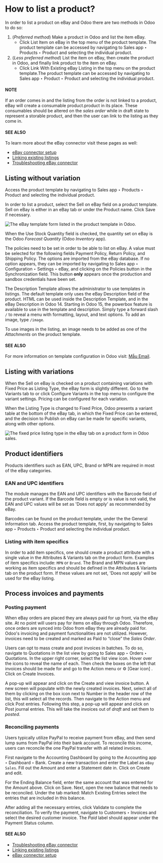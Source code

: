 # How to list a product?

<a id="ebay-connector-listing"></a>

In order to list a product on eBay and Odoo there are two methods in Odoo to do so:

1. (*Preferred method*) Make a product in Odoo and list the item eBay.
   - Click List Item on eBay in the top menu of the product template. The product
     template can be accessed by navigating to Sales app ‣ Products ‣ Product
     and selecting the individual product.
2. (*Less preferred method*) List the item on eBay, then create the product in Odoo, and finally
   link product to the item on eBay.
   - Click Link With Existing eBay Listing in the top menu on the product template.The
     product template can be accessed by navigating to Sales app ‣ Product ‣
     Product and selecting the individual product.

#### NOTE
If an order comes in and the listing from the order is not linked to a product, eBay will create
a consumable product.product in its place. These consumables should be altered on the *sales
order* while in draft state to represent a storable product, and then the user can link to the
listing as they come in.

#### SEE ALSO
To learn more about the eBay connector visit these pages as well:

- [eBay connector setup](setup.md)
- [Linking existing listings](linking_listings.md)
- [Troubleshooting eBay connector](troubleshooting.md)

## Listing without variation

Access the product template by navigating to Sales app ‣ Products ‣ Product and
selecting the individual product.

In order to list a product, select the Sell on eBay field on a product template.
Sell on eBay is either in an eBay tab or under the Product
name. Click Save if necessary.

![The eBay template form listed in the product template in Odoo.](applications/sales/sales/ebay_connector/manage/manage-ebay-template.png)

When the Use Stock Quantity field is checked, the quantity set on eBay is the Odoo
*Forecast Quantity* (Odoo *Inventory* app).

The policies need to be set in order to be able to list on eBay. A value must be selected for the
following fields Payment Policy, Return Policy, and Shipping
Policy. The options are imported from the eBay database. If no option appears, they can be imported
by navigating to Sales app ‣ Configuration ‣ Settings ‣ eBay, and clicking on
the Policies button in the Synchronization field. This button **only**
appears once the production and sandbox credentials have been set.

The Description Template allows the administrator to use templates in listings. The
default template only uses the eBay Description field of the product. HTML can be used
inside the Description Template, and in the eBay Description in Odoo 14.
Starting in Odoo 15, the powerbox feature is available to use in the template and description.
Simply type a forward slash `/` to reveal a menu with formatting, layout, and text options. To add
an image, type `/image`.

To use images in the listing, an image needs to be added as one of the *Attachments* on the product
template.

#### SEE ALSO
For more information on template configuration in Odoo visit:
[Mẫu Email](../../../general/companies/email_template.md).

## Listing with variations

When the Sell on eBay is checked on a product containing variations with
Fixed Price as Listing Type, the eBay form is slightly different. Go to the
Variants tab to or click Configure Variants in the top menu to configure the
variant settings. Pricing can be configured for each variation.

When the Listing Type is changed to Fixed Price, Odoo presents a
variant table at the bottom of the eBay tab, in which the Fixed Price can be
entered, and the decision to Publish on eBay can be made for specific variants, along
with other options.

![The fixed price listing type in the eBay tab on a product form in Odoo sales.](applications/sales/sales/ebay_connector/manage/fixed-listing-price.png)

## Product identifiers

Products identifiers such as EAN, UPC, Brand or MPN are required in most of the eBay categories.

### EAN and UPC identifiers

The module manages the EAN and UPC identifiers with the Barcode field of the product
variant. If the Barcode field is empty or is value is not valid, the EAN and UPC values
will be set as 'Does not apply' as recommended by eBay.

Barcodes can be found on the product template, under the the General Information tab.
Access the product template, first, by navigating to Sales app ‣ Products ‣
Product and selecting the individual product.

### Listing with item specifics

In order to add item specifics, one should create a product attribute with a single value in the
Attributes & Variants tab on the product form. Examples of item specifics include: `MPN`
or `Brand`. The Brand and MPN values are working as item specifics and should be defined in the
Attributes & Variants tab on the product form. If these values are not set, 'Does not
apply' will be used for the eBay listing.

## Process invoices and payments

### Posting payment

When eBay orders are placed they are always paid for up front, via the eBay site. At no point will
users pay for items on eBay through Odoo. Therefore, once orders are synced into Odoo from eBay they
are already paid for. Odoo's invoicing and payment functionalities are not utilized. However,
invoices need to be created and marked as Paid to “close” the *Sales Order*.

Users can opt to mass create and post invoices in batches. To do so, navigate to Quotations in the
list view by going to Sales app ‣ Orders ‣ Quotations. In the upper right
corner, select the list view icon. Hover over the icons to reveal the name of each. Then check the
boxes on the left that invoices should be made for and go to the Action menu or ⚙️ [Gear
icon] . Click on Create Invoices.

A pop-up will appear and click on the Create and view invoice button. A new screen will
populate with the newly created invoices. Next, select all of them by clicking on the box icon next
to Number in the header row of the list, this will select all the records. Then navigate
to the Action menu and click Post entries. Following this step, a pop-up
will appear and click on Post journal entries. This will take the invoices out of
*draft* and set them to *posted*.

### Reconciling payments

Users typically utilize PayPal to receive payment from eBay, and then send lump sums from PayPal
into their bank account. To reconcile this income, users can reconcile the one PayPal transfer with
all related invoices.

First navigate to the Accounting Dashboard by going to the Accounting
app ‣ Dashboard ‣ Bank. Create a new transaction and enter the Label
as `eBay Sales`. Fill out the Amount and enter a Statement date in. Click on
Create and edit.

For the Ending Balance field, enter the same account that was entered for the
Amount above. Click on Save. Next, open the new balance that needs to be
reconciled. Under the tab marked: Match Existing Entries select the entries that are
included in this balance.

After adding all the necessary entries, click Validate to complete the reconciliation.
To verify the payment, navigate to Customers ‣ Invoices and select the desired
customer invoice. The *Paid* label should appear under the Payment Status column.

#### SEE ALSO
- [Troubleshooting eBay connector](troubleshooting.md)
- [Linking existing listings](linking_listings.md)
- [eBay connector setup](setup.md)
